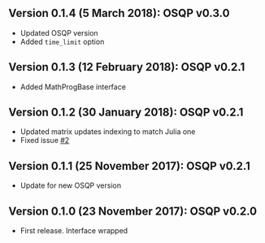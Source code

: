 Version 0.1.4 (5 March 2018): OSQP v0.3.0
-----------------------------------------
* Updated OSQP version
* Added `time_limit` option

Version 0.1.3 (12 February 2018): OSQP v0.2.1
----------------------------------------------
* Added MathProgBase interface

Version 0.1.2 (30 January 2018): OSQP v0.2.1
----------------------------------------------
* Updated matrix updates indexing to match Julia one 
* Fixed issue [#2](https://github.com/oxfordcontrol/OSQP.jl/issues/2)

Version 0.1.1 (25 November 2017): OSQP v0.2.1
----------------------------------------------
* Update for new OSQP version

Version 0.1.0 (23 November 2017): OSQP v0.2.0
----------------------------------------------
* First release. Interface wrapped
